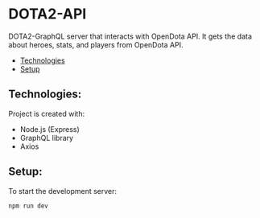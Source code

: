 # DOTA2-API

DOTA2-GraphQL server that interacts with OpenDota API.
It gets the data about heroes, stats, and players from OpenDota API.

- [Technologies](#technologies)
- [Setup](#setup)

## Technologies:

Project is created with:

- Node.js (Express)
- GraphQL library
- Axios

## Setup:

To start the development server:

```
npm run dev
```
